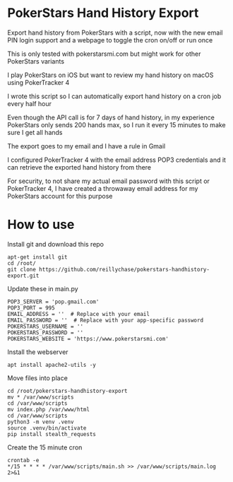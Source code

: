 # PokerStars Hand History Export
Export hand history from PokerStars with a script, now with the new email PIN login support and a webpage to toggle the cron on/off or run once

This is only tested with pokerstarsmi.com but might work for other PokerStars variants

I play PokerStars on iOS but want to review my hand history on macOS using PokerTracker 4

I wrote this script so I can automatically export hand history on a cron job every half hour

Even though the API call is for 7 days of hand history, in my experience PokerStars only sends 200 hands max, so I run it every 15 minutes to make sure I get all hands

The export goes to my email and I have a rule in Gmail

I configured PokerTracker 4 with the email address POP3 credentials and it can retrieve the exported hand history from there

For security, to not share my actual email password with this script or PokerTracker 4, I have created a throwaway email address for my PokerStars account for this purpose

# How to use
Install git and download this repo
```
apt-get install git
cd /root/
git clone https://github.com/reillychase/pokerstars-handhistory-export.git
```

Update these in main.py

```
POP3_SERVER = 'pop.gmail.com'
POP3_PORT = 995
EMAIL_ADDRESS = ''  # Replace with your email
EMAIL_PASSWORD = ''  # Replace with your app-specific password
POKERSTARS_USERNAME = ''
POKERSTARS_PASSWORD = ''
POKERSTARS_WEBSITE = 'https://www.pokerstarsmi.com'
```
Install the webserver
```
apt install apache2-utils -y
```
Move files into place
```
cd /root/pokerstars-handhistory-export
mv * /var/www/scripts
cd /var/www/scripts
mv index.php /var/www/html
cd /var/www/scripts
python3 -m venv .venv
source .venv/bin/activate
pip install stealth_requests

```
Create the 15 minute cron
```
crontab -e
*/15 * * * * /var/www/scripts/main.sh >> /var/www/scripts/main.log 2>&1
```

